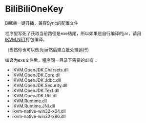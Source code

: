 # BiliBiliOneKey
BiliBili一键开播，兼容Sync的配置文件

程序里写死了获取当前路径是exe结尾，所以如果是自行编译的jar，请用[IKVM.NET](http://weblog.ikvm.net/2015/08/26/IKVMNET81ReleaseCandidate0.aspx)打包编译。

（当然你也可以改为jar然后建立批处理运行）

编译为exe文件后，程序同一目录下需要的dll有：
+ IKVM.OpenJDK.Charsets.dll
+ IKVM.OpenJDK.Core.dll
+ IKVM.OpenJDK.Jdbc.dll
+ IKVM.OpenJDK.Security.dll
+ IKVM.OpenJDK.Text.dll
+ IKVM.OpenJDK.Util.dll
+ IKVM.Runtime.dll
+ IKVM.Runtime.JNI.dll
+ ikvm-native-win32-x64.dll
+ ikvm-native-win32-x86.dll
